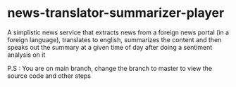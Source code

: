 # news-translator-summarizer-player
A simplistic news service that extracts news from a foreign news portal (in a foreign language), translates to english, summarizes the content and then speaks out the summary at a given time of day after doing a sentiment analysis on it

P.S : You are on main branch, change the branch to master to view the source code and other steps
